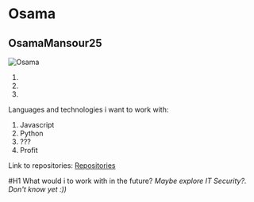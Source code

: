 # Osama 
## OsamaMansour25
![Osama](https://user-images.githubusercontent.com/113166035/215465223-75f99d3a-cbd6-4aad-9d5b-617e4266bffd.jpg)


1.
2.
3.
Languages and technologies i want to work with:
1. Javascript
2. Python
3.  ???
4.  Profit

Link to repositories:
[Repositories](https://github.com/OsamaMansour25?tab=repositories)

#H1 What would i to work with in the future? 
*Maybe explore IT Security?. Don't know yet :))*
